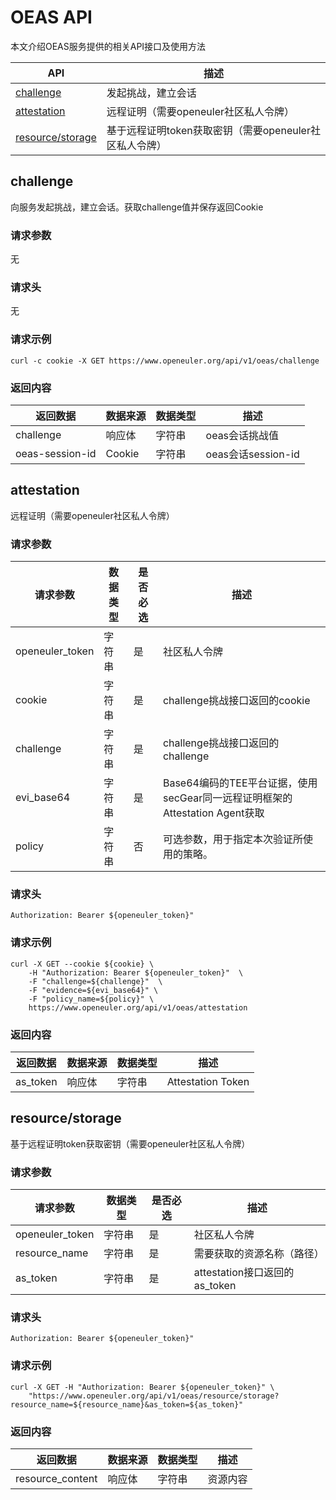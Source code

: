 # OEAS API
本文介绍OEAS服务提供的相关API接口及使用方法

| API                                  | 描述                                                   |
| ------------------------------------ | ------------------------------------------------------ |
| [challenge](#challenge)              | 发起挑战，建立会话                                     |
| [attestation](#attestation)          | 远程证明（需要openeuler社区私人令牌）                  |
| [resource/storage](resource/storage) | 基于远程证明token获取密钥（需要openeuler社区私人令牌） |

## challenge

向服务发起挑战，建立会话。获取challenge值并保存返回Cookie

### 请求参数

无

### 请求头

无

### 请求示例

```
curl -c cookie -X GET https://www.openeuler.org/api/v1/oeas/challenge
```

### 返回内容

| 返回数据        | 数据来源 | 数据类型 | 描述               |
| --------------- | -------- | -------- | ------------------ |
| challenge       | 响应体   | 字符串   | oeas会话挑战值     |
| oeas-session-id | Cookie   | 字符串   | oeas会话session-id |





## attestation

远程证明（需要openeuler社区私人令牌）

### 请求参数

| 请求参数        | 数据类型 | 是否必选 | 描述                                                         |
| --------------- | -------- | -------- | ------------------------------------------------------------ |
| openeuler_token | 字符串   | 是       | 社区私人令牌                                                 |
| cookie          | 字符串   | 是       | challenge挑战接口返回的cookie                                |
| challenge       | 字符串   | 是       | challenge挑战接口返回的challenge                             |
| evi_base64      | 字符串   | 是       | Base64编码的TEE平台证据，使用secGear同一远程证明框架的Attestation Agent获取 |
| policy          | 字符串   | 否       | 可选参数，用于指定本次验证所使用的策略。                     |

### 请求头

```
Authorization: Bearer ${openeuler_token}"
```

### 请求示例

```
curl -X GET --cookie ${cookie} \
    -H "Authorization: Bearer ${openeuler_token}"  \
    -F "challenge=${challenge}"  \
    -F "evidence=${evi_base64}" \
    -F "policy_name=${policy}" \
    https://www.openeuler.org/api/v1/oeas/attestation
```

### 返回内容

| 返回数据 | 数据来源 | 数据类型 | 描述              |
| -------- | -------- | -------- | ----------------- |
| as_token | 响应体   | 字符串   | Attestation Token |



## resource/storage

基于远程证明token获取密钥（需要openeuler社区私人令牌）

### 请求参数

| 请求参数        | 数据类型 | 是否必选 | 描述                          |
| --------------- | -------- | -------- | ----------------------------- |
| openeuler_token | 字符串   | 是       | 社区私人令牌                  |
| resource_name   | 字符串   | 是       | 需要获取的资源名称（路径）    |
| as_token        | 字符串   | 是       | attestation接口返回的as_token |

### 请求头

```
Authorization: Bearer ${openeuler_token}"
```

### 请求示例

```
curl -X GET -H "Authorization: Bearer ${openeuler_token}" \
    "https://www.openeuler.org/api/v1/oeas/resource/storage?resource_name=${resource_name}&as_token=${as_token}"
```

### 返回内容

| 返回数据         | 数据来源 | 数据类型 | 描述     |
| ---------------- | -------- | -------- | -------- |
| resource_content | 响应体   | 字符串   | 资源内容 |

